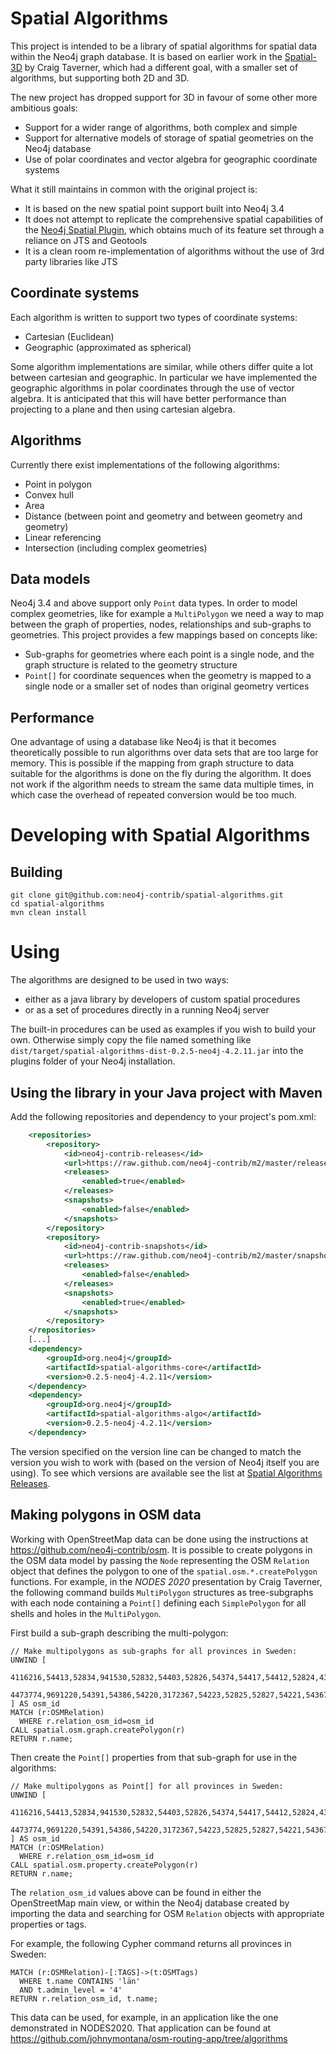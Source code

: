 # Spatial Algorithms

This project is intended to be a library of spatial algorithms for spatial data within the Neo4j graph database.
It is based on earlier work in the [Spatial-3D](https://github.com/craigtaverner/spatial-3d) by Craig Taverner, which had a different goal, with a smaller
set of algorithms, but supporting both 2D and 3D.

The new project has dropped support for 3D in favour of some other more ambitious goals:

* Support for a wider range of algorithms, both complex and simple
* Support for alternative models of storage of spatial geometries on the Neo4j database
* Use of polar coordinates and vector algebra for geographic coordinate systems
 
What it still maintains in common with the original project is:

* It is based on the new spatial point support built into Neo4j 3.4
* It does not attempt to replicate the comprehensive spatial capabilities of the [Neo4j Spatial Plugin](https://github.com/neo4j-contrib/spatial),
  which obtains much of its feature set through a reliance on JTS and Geotools
* It is a clean room re-implementation of algorithms without the use of 3rd party libraries like JTS

## Coordinate systems

Each algorithm is written to support two types of coordinate systems:

* Cartesian (Euclidean)
* Geographic (approximated as spherical)

Some algorithm implementations are similar, while others differ quite a lot between cartesian and geographic.
In particular we have implemented the geographic algorithms in polar coordinates through the use of vector algebra.
It is anticipated that this will have better performance than projecting to a plane and then using cartesian algebra.

## Algorithms

Currently there exist implementations of the following algorithms:

* Point in polygon
* Convex hull
* Area
* Distance (between point and geometry and between geometry and geometry)
* Linear referencing
* Intersection (including complex geometries)

## Data models

Neo4j 3.4 and above support only `Point` data types. In order to model complex geometries, like for example a `MultiPolygon` we need a way to map between
the graph of properties, nodes, relationships and sub-graphs to geometries. This project provides a few mappings based on concepts like:

* Sub-graphs for geometries where each point is a single node, and the graph structure is related to the geometry structure
* `Point[]` for coordinate sequences when the geometry is mapped to a single node or a smaller set of nodes than original geometry vertices

## Performance

One advantage of using a database like Neo4j is that it becomes theoretically possible to run algorithms over data sets that are too large for memory.
This is possible if the mapping from graph structure to data suitable for the algorithms is done on the fly during the algorithm.
It does not work if the algorithm needs to stream the same data multiple times, in which case the overhead of repeated conversion would be too much.

# Developing with Spatial Algorithms

## Building

```
git clone git@github.com:neo4j-contrib/spatial-algorithms.git
cd spatial-algorithms
mvn clean install 
```

# Using

The algorithms are designed to be used in two ways:
 * either as a java library by developers of custom spatial procedures
 * or as a set of procedures directly in a running Neo4j server
 
The built-in procedures can be used as examples if you wish to build your own.
Otherwise simply copy the file named something like `dist/target/spatial-algorithms-dist-0.2.5-neo4j-4.2.11.jar`
into the plugins folder of your Neo4j installation.

## Using the library in your Java project with Maven ##

Add the following repositories and dependency to your project's pom.xml:

~~~xml
    <repositories>
        <repository>
            <id>neo4j-contrib-releases</id>
            <url>https://raw.github.com/neo4j-contrib/m2/master/releases</url>
            <releases>
                <enabled>true</enabled>
            </releases>
            <snapshots>
                <enabled>false</enabled>
            </snapshots>
        </repository>
        <repository>
            <id>neo4j-contrib-snapshots</id>
            <url>https://raw.github.com/neo4j-contrib/m2/master/snapshots</url>
            <releases>
                <enabled>false</enabled>
            </releases>
            <snapshots>
                <enabled>true</enabled>
            </snapshots>
        </repository>
    </repositories>
    [...]
    <dependency>
        <groupId>org.neo4j</groupId>
        <artifactId>spatial-algorithms-core</artifactId>
        <version>0.2.5-neo4j-4.2.11</version>
    </dependency>
    <dependency>
        <groupId>org.neo4j</groupId>
        <artifactId>spatial-algorithms-algo</artifactId>
        <version>0.2.5-neo4j-4.2.11</version>
    </dependency>
~~~

The version specified on the version line can be changed to match the version you wish to work with (based on the version of Neo4j itself you are using).
To see which versions are available see the list at [Spatial Algorithms Releases](https://github.com/neo4j-contrib/m2/tree/master/releases/org/neo4j/spatial-algorithms-algo).

## Making polygons in OSM data

Working with OpenStreetMap data can be done using the instructions at https://github.com/neo4j-contrib/osm.
It is possible to create polygons in the OSM data model by passing the `Node` representing the
OSM `Relation` object that defines the polygon to one of the `spatial.osm.*.createPolygon` functions.
For example, in the _NODES 2020_ presentation by Craig Taverner, the following command builds `MultiPolygon`
structures as tree-subgraphs with each node containing a `Point[]` defining each `SimplePolygon`
for all shells and holes in the `MultiPolygon`. 

First build a sub-graph describing the multi-polygon:

~~~cypher
// Make multipolygons as sub-graphs for all provinces in Sweden:
UNWIND [
  4116216,54413,52834,941530,52832,54403,52826,54374,54417,54412,52824,43332835,54409,
  4473774,9691220,54391,54386,54220,3172367,54223,52825,52827,54221,54367,54222,940675
] AS osm_id
MATCH (r:OSMRelation)
  WHERE r.relation_osm_id=osm_id
CALL spatial.osm.graph.createPolygon(r)
RETURN r.name;
~~~

Then create the `Point[]` properties from that sub-graph for use in the algorithms:

~~~cypher
// Make multipolygons as Point[] for all provinces in Sweden:
UNWIND [
  4116216,54413,52834,941530,52832,54403,52826,54374,54417,54412,52824,43332835,54409,
  4473774,9691220,54391,54386,54220,3172367,54223,52825,52827,54221,54367,54222,940675
] AS osm_id
MATCH (r:OSMRelation)
  WHERE r.relation_osm_id=osm_id
CALL spatial.osm.property.createPolygon(r)
RETURN r.name;
~~~

The `relation_osm_id` values above can be found in either the OpenStreetMap main view, or within the Neo4j database
created by importing the data and searching for OSM `Relation` objects with appropriate properties or tags.

For example, the following Cypher command returns all provinces in Sweden:

~~~cypher
MATCH (r:OSMRelation)-[:TAGS]->(t:OSMTags)
  WHERE t.name CONTAINS 'län'
  AND t.admin_level = '4'
RETURN r.relation_osm_id, t.name;
~~~

This data can be used, for example, in an application like the one demonstrated in NODES2020.
That application can be found at https://github.com/johnymontana/osm-routing-app/tree/algorithms
